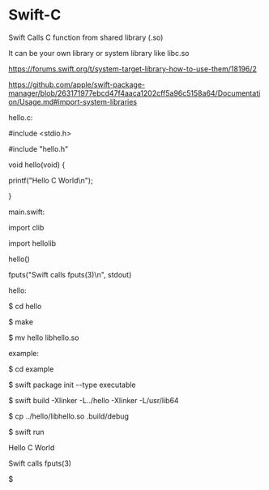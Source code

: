 # Swift-C
Swift Calls C function from shared library (.so)

It can be your own library or system library like libc.so

https://forums.swift.org/t/system-target-library-how-to-use-them/18196/2

https://github.com/apple/swift-package-manager/blob/263171977ebcd47f4aaca1202cff5a96c5158a64/Documentation/Usage.md#import-system-libraries

hello.c:

#include <stdio.h>

#include "hello.h"

void hello(void) {

printf("Hello C World\n");

}

main.swift:

import clib

import hellolib

hello()

fputs("Swift calls fputs(3)\n", stdout)

hello:

$ cd hello

$ make

$ mv hello libhello.so

example:

$ cd example

$ swift package init --type executable

$ swift build   -Xlinker -L../hello   -Xlinker -L/usr/lib64

$ cp ../hello/libhello.so .build/debug

$ swift run

Hello C World

Swift calls fputs(3)

$


